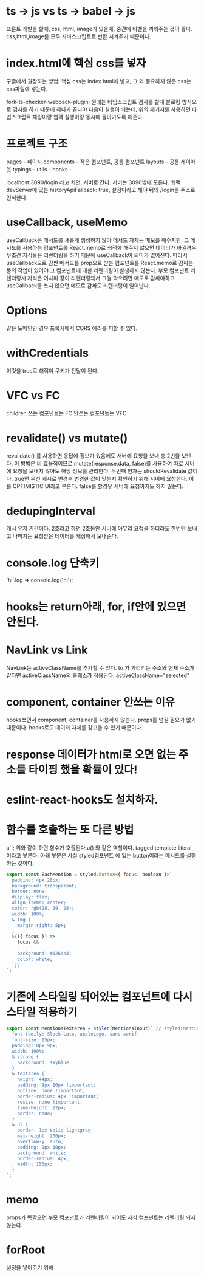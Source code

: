 # ts -> js vs ts -> babel -> js
프론트 개발을 할때, css, html, image가 있을때, 중간에 바벨을 끼워주는 것이 좋다.
css,html,image를 모두 자바스크립트로 변환 시켜주기 때문이다.

# index.html에 핵심 css를 넣자
구글에서 권장하는 방법: 핵심 css는 index.html에 넣고, 그 외 중요하지 않은 css는 css파일에 넣는다.

fork-ts-checker-webpack-plugin: 
원래는 타입스크립트 검사를 할때 블로킹 방식으로 검사를 하기 때문에 하나가 끝나야 다음이 실행이 되는데,
위의 패키지를 사용하면 타입스크립트 체킹이랑 웹팩 실행이랑 동시에 돌아가도록 해준다.

# 프로젝트 구조

pages - 페이지
components - 작은 컴포넌트, 공통 컴포넌트
layouts - 공통 레이아웃
typings -
utils - 
hooks - 

localhost:3090/login 라고 치면, 서버로 간다. 서버는 3090밖에 모른다. 웹팩 devServer에 있는 historyApiFallback: true, 
설정이라고 해야 뒤의 /login을 주소로 인식한다.

# useCallback, useMemo
useCallback은 메서드를 새롭게 생성하지 않아 메서드 자체는 메모를 해주지만, 그 메서드를 사용하는 컴포넌트를 React.memo로 최적화 해주지 않으면
데이터가 바뀔경우 무조건 자식들은 리렌더링을 하기 때문에 useCallback이 의미가 없어진다. 따라서 useCallback으로 감싼 메서드를 prop으로 받는 컴포넌트를 React.memo로 감싸는 등의 작업이 있어야 그 컴포넌트에 대한 리렌더링이 발생하지 않는다.
부모 컴포넌트 리렌더링시 자식은 어차피 같이 리렌더링돼서 그걸 막으려면 메모로 감싸야하고 useCallback을 쓰지 않으면 메모로 감싸도 리렌더링이 일어난다. 

# Options 
같은 도메인인 경우 프록시에서 CORS 에러를 피할 수 있다.

# withCredentials 
이것을 true로 해줘야 쿠키가 전달이 된다.

# VFC vs FC
children 쓰는 컴포넌트는 FC 안쓰는 컴포넌트는 VFC

# revalidate() vs mutate()
revalidate() 를 사용하면 응답에 정보가 있음에도 서버에 요청을 보내 총 2번을 보낸다.
이 방법은 비 효율적이므로 mutate(response.data, false)를 사용하여 따로 서버에 요청을 보내지 않아도 해당 정보를 관리한다.
두번째 인자는 shouldRevalidate 값이다. true면 우선 캐시로 변경후 변경한 값이 맞는지 확인하기 위해 서버에 요청한다. 이를 OPTIMISTIC UI라고 부른다.
false를 할경우 서버에 요청까지도 하지 않는다.

# dedupingInterval
캐시 유지 기간이다. 2초라고 하면 2초동안 서버에 아무리 요청을 하더라도 한번만 보내고 나머지는 요청받은 데이터를 캐싱해서 보내준다.

# console.log 단축키
'hi'.log => console.log('hi');

# hooks는 return아래, for, if안에 있으면 안된다.

# NavLink vs Link
NavLink는 activeClassName를 추가할 수 있다.
to 가 가리키는 주소와 현재 주소가 같다면 activeClassName의 클래스가 적용된다.
activeClassName="selected" 

# component, container 안쓰는 이유
hooks쓰면서 component, container를 사용하지 않는다.
props를 넘길 필요가 없기 때문이다. hooks로도 데이터 자체를 갖고올 수 있기 때문이다.

# response 데이터가 html로 오면 없는 주소를 타이핑 했을 확률이 있다!

# eslint-react-hooks도 설치하자.


# 함수를 호출하는 또 다른 방법
a``;
위와 같이 하면 함수가 호출된다.a() 와 같은 역할이다.
tagged template literal 이라고 부른다.
아래 부분은 사실 styled컴포넌트 에 있는 button이라는 메서드를 실행하는 것이다.
```js
export const EachMention = styled.button<{ focus: boolean }>`
  padding: 4px 20px;
  background: transparent;
  border: none;
  display: flex;
  align-items: center;
  color: rgb(28, 29, 28);
  width: 100%;
  & img {
    margin-right: 5px;
  }
  ${({ focus }) =>
    focus &&
    `
    background: #1264a3;
    color: white;
  `};
`;
```

# 기존에 스타일링 되어있는 컴포넌트에 다시 스타일 적용하기
```js
export const MentionsTextarea = styled(MentionsInput)` // styled(MentionsInput)을 사용하여 스타일이 적용 되어있는 MentionInput에 또 다시 스타일 적용하기
  font-family: Slack-Lato, appleLogo, sans-serif;
  font-size: 15px;
  padding: 8px 9px;
  width: 100%;
  & strong {
    background: skyblue;
  }
  & textarea {
    height: 44px;
    padding: 9px 10px !important;
    outline: none !important;
    border-radius: 4px !important;
    resize: none !important;
    line-height: 22px;
    border: none;
  }
  & ul {
    border: 1px solid lightgray;
    max-height: 200px;
    overflow-y: auto;
    padding: 9px 10px;
    background: white;
    border-radius: 4px;
    width: 150px;
  }
`;
```

# memo
props가 똑같으면 부모 컴포넌트가 리렌더링이 되어도 자식 컴포넌트는 리렌더링 되지 않는다.


# forRoot
설정을 넣어주기 위해
